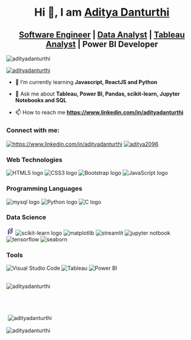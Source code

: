 <h1 align="center">Hi 👋, I am <a href="https://adityadanturthi.netlify.app/">Aditya Danturthi</a></h1>
 
<h2 align="center"><a href="https://github.com/AdityaDanturthi">Software Engineer</a> | <a href="https://github.com/AdityaDanturthi">Data Analyst</a> | <a href="https://public.tableau.com/app/profile/aditya1935#!/">Tableau Analyst</a> | Power BI Developer </h2>

<p align="left"> <img src="https://komarev.com/ghpvc/?username=adityadanturthi&label=Profile%20views&color=0e75b6&style=flat" alt="adityadanturthi" /> </p>

<p align="left"> <a href="https://github.com/ryo-ma/github-profile-trophy"><img src="https://github-profile-trophy.vercel.app/?username=adityadanturthi" alt="adityadanturthi" /></a> </p>

- 🌱 I’m currently learning **Javascript, ReactJS and Python**

- 💬 Ask me about **Tableau, Power BI, Pandas, scikit-learn, Jupyter Notebooks and SQL**

- 📫 How to reach me **https://www.linkedin.com/in/adityadanturthi**

<h3 align="left">Connect with me:</h3>
<p align="left">
<a href="https://linkedin.com/in/https://www.linkedin.com/in/adityadanturthi" target="blank"><img align="center" src="https://raw.githubusercontent.com/rahuldkjain/github-profile-readme-generator/master/src/images/icons/Social/linked-in-alt.svg" alt="https://www.linkedin.com/in/adityadanturthi" height="30" width="40" /></a>
<a href="https://www.hackerearth.com/aditya2096" target="blank"><img align="center" src="https://raw.githubusercontent.com/rahuldkjain/github-profile-readme-generator/master/src/images/icons/Social/hackerearth.svg" alt="aditya2096" height="30" width="40" /></a>
</p>

### Web Technologies

<div>
  <img src ="https://upload.wikimedia.org/wikipedia/commons/thumb/6/61/HTML5_logo_and_wordmark.svg/2048px-HTML5_logo_and_wordmark.svg.png" alt="HTML5 logo" width="4%" title='HTML5'/>
  <img src ="https://upload.wikimedia.org/wikipedia/commons/thumb/d/d5/CSS3_logo_and_wordmark.svg/1452px-CSS3_logo_and_wordmark.svg.png" alt="CSS3 logo" width="3%" title='CSS3'/>
  <img src ="https://upload.wikimedia.org/wikipedia/commons/thumb/b/b2/Bootstrap_logo.svg/1280px-Bootstrap_logo.svg.png" alt="Bootstrap logo" width="4%" title='Bootstrap'/>
  <img src ="https://upload.wikimedia.org/wikipedia/commons/thumb/9/99/Unofficial_JavaScript_logo_2.svg/512px-Unofficial_JavaScript_logo_2.svg.png" alt="JavaScript logo" width="3.5%" title='JavaScript'/>
<div> 
 
 ### Programming Languages

<div>
  <img src ="https://cdn.freebiesupply.com/logos/large/2x/mysql-logo-svg-vector.svg" alt="mysql logo" width="7%" title='MYSQL'/>
  <img src ="https://upload.wikimedia.org/wikipedia/commons/thumb/c/c3/Python-logo-notext.svg/2048px-Python-logo-notext.svg.png" alt="Python logo" width="4%" title='Python'/>
  <img src ="https://upload.wikimedia.org/wikipedia/commons/thumb/1/18/C_Programming_Language.svg/1853px-C_Programming_Language.svg.png" alt="C logo" width="4%" title='C'/>
</div>

  ### Data Science

<div>
  <img src ="https://raw.githubusercontent.com/devicons/devicon/2ae2a900d2f041da66e950e4d48052658d850630/icons/pandas/pandas-original.svg" alt="pandas" width="4%" title='pandas'/>
  <img src ="https://upload.wikimedia.org/wikipedia/commons/thumb/0/05/Scikit_learn_logo_small.svg/1200px-Scikit_learn_logo_small.svg.png" alt="scikit-learn logo" width="6%" title='scikit-learn'/>
  <img src ="https://upload.wikimedia.org/wikipedia/commons/thumb/0/01/Created_with_Matplotlib-logo.svg/2048px-Created_with_Matplotlib-logo.svg.png"  width="3%" title='matplotlib'/>
 <img src ="https://streamlit.io/images/brand/streamlit-mark-color.svg"  width="5%" title='streamlit'/>
 <img src ="https://upload.wikimedia.org/wikipedia/commons/thumb/3/38/Jupyter_logo.svg/1767px-Jupyter_logo.svg.png"  width="3%" title='jupyter notbook'/>
 <img src ="https://upload.wikimedia.org/wikipedia/commons/thumb/2/2d/Tensorflow_logo.svg/1200px-Tensorflow_logo.svg.png"  width="3%" title='tensorflow'/>
 <img src ="https://user-images.githubusercontent.com/315810/92161415-9e357100-edfe-11ea-917d-f9e33fd60741.png"  width="4%" title='seaborn'/>
</div>
 
 ### Tools

<div>
  <img src ="https://cdn.worldvectorlogo.com/logos/visual-studio-code-1.svg" width="4%" title='Visual Studio Code'/>
  <img src ="https://cdn.worldvectorlogo.com/logos/tableau-software.svg" width="4%" title='Tableau'/>
  <img src ="https://upload.wikimedia.org/wikipedia/commons/thumb/c/cf/New_Power_BI_Logo.svg/630px-New_Power_BI_Logo.svg.png" width="4%" title='Power BI'/>
</div>
<br>
<p><img align="left" src="https://github-readme-stats.vercel.app/api/top-langs?username=adityadanturthi&show_icons=true&locale=en&layout=compact" alt="adityadanturthi" /></p>
<br><br><br><br>
<p>&nbsp;<img align="center" src="https://github-readme-stats.vercel.app/api?username=adityadanturthi&show_icons=true&locale=en" alt="adityadanturthi" /></p>
<p><img align="center" src="https://github-readme-streak-stats.herokuapp.com/?user=adityadanturthi&" alt="adityadanturthi" /></p>
